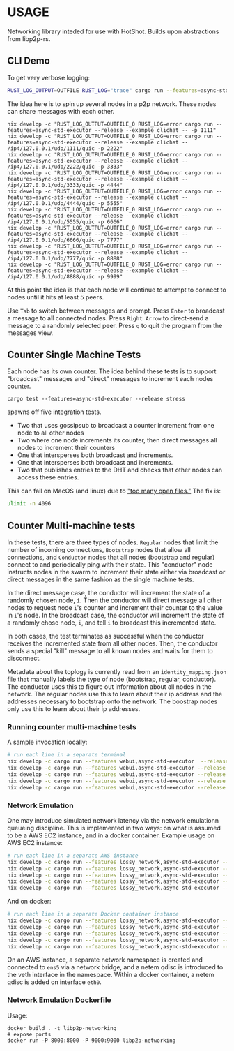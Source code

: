 # USAGE

Networking library inteded for use with HotShot. Builds upon abstractions from libp2p-rs.

## CLI Demo

To get very verbose logging:

```bash
RUST_LOG_OUTPUT=OUTFILE RUST_LOG="trace" cargo run --features=async-std-executor --release
```

The idea here is to spin up several nodes in a p2p network. These nodes can share messages with each other.

```
nix develop -c "RUST_LOG_OUTPUT=OUTFILE_0 RUST_LOG=error cargo run --features=async-std-executor --release --example clichat -- -p 1111"
nix develop -c "RUST_LOG_OUTPUT=OUTFILE_0 RUST_LOG=error cargo run --features=async-std-executor --release --example clichat -- /ip4/127.0.0.1/udp/1111/quic -p 2222"
nix develop -c "RUST_LOG_OUTPUT=OUTFILE_0 RUST_LOG=error cargo run --features=async-std-executor --release --example clichat -- /ip4/127.0.0.1/udp/2222/quic -p 3333"
nix develop -c "RUST_LOG_OUTPUT=OUTFILE_0 RUST_LOG=error cargo run --features=async-std-executor --release --example clichat -- /ip4/127.0.0.1/udp/3333/quic -p 4444"
nix develop -c "RUST_LOG_OUTPUT=OUTFILE_0 RUST_LOG=error cargo run --features=async-std-executor --release --example clichat -- /ip4/127.0.0.1/udp/4444/quic -p 5555"
nix develop -c "RUST_LOG_OUTPUT=OUTFILE_0 RUST_LOG=error cargo run --features=async-std-executor --release --example clichat -- /ip4/127.0.0.1/udp/5555/quic -p 6666"
nix develop -c "RUST_LOG_OUTPUT=OUTFILE_0 RUST_LOG=error cargo run --features=async-std-executor --release --example clichat -- /ip4/127.0.0.1/udp/6666/quic -p 7777"
nix develop -c "RUST_LOG_OUTPUT=OUTFILE_0 RUST_LOG=error cargo run --features=async-std-executor --release --example clichat -- /ip4/127.0.0.1/udp/7777/quic -p 8888"
nix develop -c "RUST_LOG_OUTPUT=OUTFILE_0 RUST_LOG=error cargo run --features=async-std-executor --release --example clichat -- /ip4/127.0.0.1/udp/8888/quic -p 9999"
```

At this point the idea is that each node will continue to attempt to connect to nodes
until it hits at least 5 peers.

Use `Tab` to switch between messages and prompt. Press `Enter` to broadcast a message to all connected nodes.
Press `Right Arrow` to direct-send a message to a randomly selected peer.
Press `q` to quit the program from the messages view.

## Counter Single Machine Tests

Each node has its own counter. The idea behind these tests is to support "broadcast" messages and "direct" messages to increment each nodes counter.

`cargo test --features=async-std-executor --release stress`

spawns off five integration tests.

- Two that uses gossipsub to broadcast a counter increment from one node to all other nodes
- Two where one node increments its counter, then direct messages all nodes to increment their counters
- One that intersperses both broadcast and increments.
- One that intersperses both broadcast and increments.
- Two that publishes entries to the DHT and checks that other nodes can access these entries.

This can fail on MacOS (and linux) due to ["too many open files."](https://github.com/EspressoSystems/hotshot-networking-demo/issues/18) The fix is:

```bash
ulimit -n 4096
```

## Counter Multi-machine tests

In these tests, there are three types of nodes. `Regular` nodes that limit the number of incoming connections, `Bootstrap` nodes that allow all connections, and `Conductor` nodes that all nodes (bootstrap and regular) connect to and periodically ping with their state. This "conductor" node instructs nodes in the swarm to increment their state either via broadcast or direct messages in the same fashion as the single machine tests.

In the direct message case, the conductor will increment the state of a randomly chosen node, `i`. Then the conductor will direct message all other nodes to request node `i`'s counter and increment their counter to the value in `i`'s node. In the broadcast case, the conductor will increment the state of a randomly chose node, `i`, and tell `i` to broadcast this incremented state.

In both cases, the test terminates as successful when the conductor receives the incremented state from all other nodes. Then, the conductor sends a special "kill" message to all known nodes and waits for them to disconnect.

Metadata about the toplogy is currently read from an `identity_mapping.json` file that manually labels the type of node (bootstrap, regular, conductor). The conductor uses this to figure out information about all nodes in the network. The regular nodes use this to learn about their ip address and the addresses necessary to bootstrap onto the network. The boostrap nodes only use this to learn about their ip addresses.

### Running counter multi-machine tests

A sample invocation locally:

```bash
# run each line in a separate terminal
nix develop -c cargo run --features webui,async-std-executor  --release --example counter -- --bound_addr 127.0.0.1:9000 --node_type Bootstrap --num_nodes 5 --bootstrap 127.0.0.1:9000 --webui 127.0.0.1:8000
nix develop -c cargo run --features webui,async-std-executor --release --example counter -- --bound_addr 127.0.0.1:9001 --node_type Regular --num_nodes 5 --bootstrap 127.0.0.1:9000 --webui 127.0.0.1:8001
nix develop -c cargo run --features webui,async-std-executor --release --example counter -- --bound_addr 127.0.0.1:9002 --node_type Regular --num_nodes 5 --bootstrap 127.0.0.1:9000 --webui 127.0.0.1:8002
nix develop -c cargo run --features webui,async-std-executor --release --example counter -- --bound_addr 127.0.0.1:9003 --node_type Regular --num_nodes 5 --bootstrap 127.0.0.1:9000 --webui 127.0.0.1:8003
nix develop -c cargo run --features webui,async-std-executor --release --example counter -- --bound_addr 127.0.0.1:9004 --node_type Conductor --num_nodes 5 --bootstrap 127.0.0.1:9000 --webui 127.0.0.1:8004
```

### Network Emulation
One may introduce simulated network latency via the network emulationn queueing discipline. This is implemented in two ways: on what is assumed to be a AWS EC2 instance, and in a docker container. Example usage on AWS EC2 instance:

```bash
# run each line in a separate AWS instance
nix develop -c cargo run --features lossy_network,async-std-executor --release --example counter -- --bound_addr 127.0.0.1:9000 --node_type Bootstrap --num_nodes 5 --bootstrap 127.0.0.1:9000 --env Metal
nix develop -c cargo run --features lossy_network,async-std-executor --release --example counter -- --bound_addr 127.0.0.1:9001 --node_type Regular --num_nodes 5 --bootstrap 127.0.0.1:9000 --env Metal
nix develop -c cargo run --features lossy_network,async-std-executor --release --example counter -- --bound_addr 127.0.0.1:9002 --node_type Regular --num_nodes 5 --bootstrap 127.0.0.1:9000 --env Metal
nix develop -c cargo run --features lossy_network,async-std-executor --release --example counter -- --bound_addr 127.0.0.1:9003 --node_type Regular --num_nodes 5 --bootstrap 127.0.0.1:9000 --env Metal
nix develop -c cargo run --features lossy_network,async-std-executor --release --example counter -- --bound_addr 127.0.0.1:9004 --node_type Conductor --num_nodes 5 --bootstrap 127.0.0.1:9000 --env Metal
```

And on docker:

```bash
# run each line in a separate Docker container instance
nix develop -c cargo run --features lossy_network,async-std-executor --release --example counter -- --bound_addr 127.0.0.1:9000 --node_type Bootstrap --num_nodes 5 --bootstrap 127.0.0.1:9000 --env Docker
nix develop -c cargo run --features lossy_network,async-std-executor --release --example counter -- --bound_addr 127.0.0.1:9001 --node_type Regular --num_nodes 5 --bootstrap 127.0.0.1:9000 --env Docker
nix develop -c cargo run --features lossy_network,async-std-executor --release --example counter -- --bound_addr 127.0.0.1:9002 --node_type Regular --num_nodes 5 --bootstrap 127.0.0.1:9000 --env Docker
nix develop -c cargo run --features lossy_network,async-std-executor --release --example counter -- --bound_addr 127.0.0.1:9003 --node_type Regular --num_nodes 5 --bootstrap 127.0.0.1:9000 --env Docker
nix develop -c cargo run --features lossy_network,async-std-executor --release --example counter -- --bound_addr 127.0.0.1:9004 --node_type Conductor --num_nodes 5 --bootstrap 127.0.0.1:9000 --env Docker
```

On an AWS instance, a separate network namespace is created and connected to `ens5` via a network bridge, and a netem qdisc is introduced to the veth interface in the namespace. Within a docker container, a netem qdisc is added on interface `eth0`.

### Network Emulation Dockerfile

Usage:

```
docker build . -t libp2p-networking
# expose ports
docker run -P 8000:8000 -P 9000:9000 libp2p-networking
```

